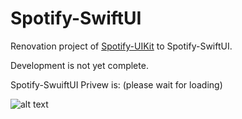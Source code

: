 # Spotify-SwiftUI

Renovation project of [Spotify-UIKit](https://github.com/TnasuH/Spotify-UIKit) to Spotify-SwiftUI.

Development is not yet complete.


Spotify-SwuiftUI Privew is: (please wait for loading)


![alt text](https://github.com/TnasuH/Spotify-SwiftUI/blob/master/githubResources/developmentContinueProjectScreen.gif?raw=true)

